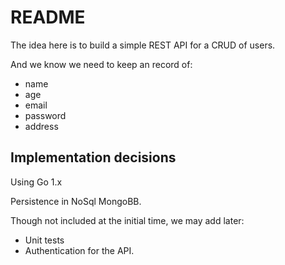 # README

The idea here is to build a simple REST API for a CRUD of users.

And we know we need to keep an record of:

- name
- age
- email
- password
- address

## Implementation decisions

Using Go 1.x

Persistence in NoSql MongoBB.

Though not included at the initial time, we may add later:
- Unit tests
- Authentication for the API. 
